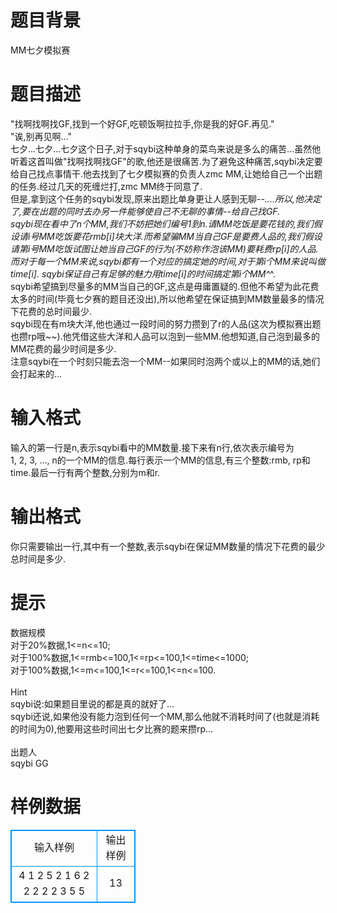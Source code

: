 # 

 
 # 题目背景 
MM七夕模拟赛 

 
 # 题目描述 
"找啊找啊找GF,找到一个好GF,吃顿饭啊拉拉手,你是我的好GF.再见."<BR>"诶,别再见啊..."<BR>七夕...七夕...七夕这个日子,对于sqybi这种单身的菜鸟来说是多么的痛苦...虽然他听着这首叫做"找啊找啊找GF"的歌,他还是很痛苦.为了避免这种痛苦,sqybi决定要给自己找点事情干.他去找到了七夕模拟赛的负责人zmc&nbsp;MM,让她给自己一个出题的任务.经过几天的死缠烂打,zmc&nbsp;MM终于同意了.<BR>但是,拿到这个任务的sqybi发现,原来出题比单身更让人感到无聊-_-....所以,他决定了,要在出题的同时去办另一件能够使自己不无聊的事情--给自己找GF.<BR>sqybi现在看中了n个MM,我们不妨把她们编号1到n.请MM吃饭是要花钱的,我们假设请i号MM吃饭要花rmb[i]块大洋.而希望骗MM当自己GF是要费人品的,我们假设请第i号MM吃饭试图让她当自己GF的行为(不妨称作泡该MM)要耗费rp[i]的人品.而对于每一个MM来说,sqybi都有一个对应的搞定她的时间,对于第i个MM来说叫做time[i].&nbsp;sqybi保证自己有足够的魅力用time[i]的时间搞定第i个MM^_^.<BR>sqybi希望搞到尽量多的MM当自己的GF,这点是毋庸置疑的.但他不希望为此花费太多的时间(毕竟七夕赛的题目还没出),所以他希望在保证搞到MM数量最多的情况下花费的总时间最少.<BR>sqybi现在有m块大洋,他也通过一段时间的努力攒到了r的人品(这次为模拟赛出题也攒rp哦~~).他凭借这些大洋和人品可以泡到一些MM.他想知道,自己泡到最多的MM花费的最少时间是多少.<BR>注意sqybi在一个时刻只能去泡一个MM--如果同时泡两个或以上的MM的话,她们会打起来的...<BR> 

 
 # 输入格式 
输入的第一行是n,表示sqybi看中的MM数量.接下来有n行,依次表示编号为1,&nbsp;2,&nbsp;3,&nbsp;...,&nbsp;n的一个MM的信息.每行表示一个MM的信息,有三个整数:rmb,&nbsp;rp和time.最后一行有两个整数,分别为m和r. 

 
 # 输出格式 
你只需要输出一行,其中有一个整数,表示sqybi在保证MM数量的情况下花费的最少总时间是多少. 

 
 # 提示 
数据规模<BR>对于20%数据,1&lt;=n&lt;=10;<BR>对于100%数据,1&lt;=rmb&lt;=100,1&lt;=rp&lt;=100,1&lt;=time&lt;=1000;<BR>对于100%数据,1&lt;=m&lt;=100,1&lt;=r&lt;=100,1&lt;=n&lt;=100.<BR><BR>Hint<BR>sqybi说:如果题目里说的都是真的就好了...<BR>sqybi还说,如果他没有能力泡到任何一个MM,那么他就不消耗时间了(也就是消耗的时间为0),他要用这些时间出七夕比赛的题来攒rp...<BR><BR>出题人<BR>sqybi&nbsp;GG<BR> 
# 样例数据
<style>
        table,table tr th, table tr td { border:1px solid #0094ff; }
        table { width: 200px; min-height: 25px; line-height: 25px; text-align: center; border-collapse: collapse;}   
    </style>
<table>
	<tr>
		<td>输入样例</td>
		<td>输出样例</td>
	</tr>
<tr><td>4
1 2 5
2 1 6
2 2 2
2 2 3
5 5
</td><td>13</td></tr></table>
